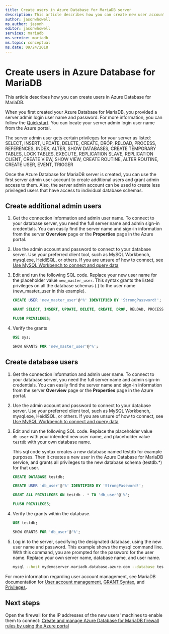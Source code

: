 ```yaml
---
title: Create users in Azure Database for MariaDB server
description: This article describes how you can create new user accounts to interact with an Azure Database for MariaDB server.
author: jasonwhowell
ms.author: jasonh
editor: jasonwhowell
services: mariadb
ms.service: mariadb
ms.topic: conceptual
ms.date: 09/24/2018
---
```


# Create users in Azure Database for MariaDB 
This article describes how you can create users in Azure Database for MariaDB.

When you first created your Azure Database for MariaDB, you provided a server admin login user name and password. For more information, you can follow the [Quickstart](quickstart-create-mariadb-server-database-using-azure-portal.md). You can locate your server admin login user name from the Azure portal.

The server admin user gets certain privileges for your server as listed:
SELECT, INSERT, UPDATE, DELETE, CREATE, DROP, RELOAD, PROCESS, REFERENCES, INDEX, ALTER, SHOW DATABASES, CREATE TEMPORARY TABLES, LOCK TABLES, EXECUTE, REPLICATION SLAVE, REPLICATION CLIENT, CREATE VIEW, SHOW VIEW, CREATE ROUTINE, ALTER ROUTINE, CREATE USER, EVENT, TRIGGER

Once the Azure Database for MariaDB server is created, you can use the first server admin user account to create additional users and grant admin access to them. Also, the server admin account can be used to create less privileged users that have access to individual database schemas.

## Create additional admin users
1. Get the connection information and admin user name.
   To connect to your database server, you need the full server name and admin sign-in credentials. You can easily find the server name and sign-in information from the server **Overview** page or the **Properties** page in the Azure portal. 

2. Use the admin account and password to connect to your database server. Use your preferred client tool, such as MySQL Workbench, mysql.exe, HeidiSQL, or others. 
   If you are unsure of how to connect, see [Use MySQL Workbench to connect and query data](./connect-workbench.md)

3. Edit and run the following SQL code. Replace your new user name for the placeholder value `new_master_user`. This syntax grants the listed privileges on all the database schemas (*.*) to the user name (new_master_user in this example). 

   ```sql
   CREATE USER 'new_master_user'@'%' IDENTIFIED BY 'StrongPassword!';
   
   GRANT SELECT, INSERT, UPDATE, DELETE, CREATE, DROP, RELOAD, PROCESS, REFERENCES, INDEX, ALTER, SHOW DATABASES, CREATE TEMPORARY TABLES, LOCK TABLES, EXECUTE, REPLICATION SLAVE, REPLICATION CLIENT, CREATE VIEW, SHOW VIEW, CREATE ROUTINE, ALTER ROUTINE, CREATE USER, EVENT, TRIGGER ON *.* TO 'new_master_user'@'%' WITH GRANT OPTION; 
   
   FLUSH PRIVILEGES;
   ```

4. Verify the grants 
   ```sql
   USE sys;
   
   SHOW GRANTS FOR 'new_master_user'@'%';
   ```

## Create database users

1. Get the connection information and admin user name.
   To connect to your database server, you need the full server name and admin sign-in credentials. You can easily find the server name and sign-in information from the server **Overview** page or the **Properties** page in the Azure portal. 

2. Use the admin account and password to connect to your database server. Use your preferred client tool, such as MySQL Workbench, mysql.exe, HeidiSQL, or others. 
   If you are unsure of how to connect, see [Use MySQL Workbench to connect and query data](./connect-workbench.md)

3. Edit and run the following SQL code. Replace the placeholder value `db_user` with your intended new user name, and placeholder value `testdb` with your own database name.

   This sql code syntax creates a new database named testdb for example purposes. Then it creates a new user in the Azure Database for MariaDB service, and grants all privileges to the new database schema (testdb.\*) for that user. 

   ```sql
   CREATE DATABASE testdb;
   
   CREATE USER 'db_user'@'%' IDENTIFIED BY 'StrongPassword!';
   
   GRANT ALL PRIVILEGES ON testdb . * TO 'db_user'@'%';
   
   FLUSH PRIVILEGES;
   ```

4. Verify the grants within the database.
   ```sql
   USE testdb;
   
   SHOW GRANTS FOR 'db_user'@'%';
   ```

5. Log in to the server, specifying the designated database, using the new user name and password. This example shows the mysql command line. With this command, you are prompted for the password for the user name. Replace your own server name, database name, and user name.

   ```bash
   mysql --host mydemoserver.mariadb.database.azure.com --database testdb --user db_user@mydemoserver -p
   ```
For more information regarding user account management, see MariaDB documentation for [User account management](https://mariadb.com/kb/en/library/user-account-management/), [GRANT Syntax](https://mariadb.com/kb/en/library/grant/), and [Privileges](https://mariadb.com/kb/en/library/grant/#privilege-levels).

## Next steps
Open the firewall for the IP addresses of the new users' machines to enable them to connect:
[Create and manage Azure Database for MariaDB firewall rules by using the Azure portal](howto-manage-firewall-using-portal.md)  

<!--or [Azure CLI](howto-manage-firewall-using-cli.md).-->
